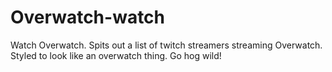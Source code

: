 # Overwatch-watch

Watch Overwatch.
Spits out a list of twitch streamers streaming Overwatch. Styled to look like an overwatch thing.
Go hog wild!

